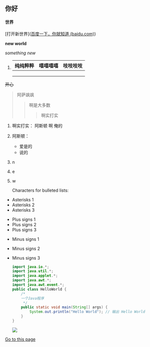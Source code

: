 ## 你好

#### 世界

 [打开新世界]([百度一下，你就知道 (baidu.com)](https://www.baidu.com/))

**new world**

*something new*

1. | 纯纯粹粹 |嘻嘻嘻嘻 |吱吱吱吱  |
   | ------ | -------- | ------------ |
   |        |          |              |
   |        |          |              |
   |        |          |              |


~~开心~~

> 阿萨飒飒
> > 啊是大多数
> >
> > > 啊实打实
1. 啊实打实：
    阿斯顿 
   啊  俺的 
    
2. 阿斯顿：
    -   爱是的
    - 说的 

3. n

4. e

5. w

   Characters for bulleted lists:
* Asterisks 1
* Asterisks 2
* Asterisks 3
+ Plus signs 1
+ Plus signs 2
+ Plus signs 3
- Minus signs 1

- Minus signs 2

- Minus signs 3

  ```java
  import java.io.*;
  import java.util.*;
  import java.applet.*;
  import java.awt.*;
  import java.awt.event.*;
  public class HelloWorld {
      /*
      一个Java程序
       */
      public static void main(String[] args) {
          System.out.println("Hello World"); // 输出 Hello World
      }
  }
  ```

  ![](http://img.pconline.com.cn/images/upload/upc/tx/wallpaper/1211/21/c1/15954767_1353492149860.jpg)

[Go to this page](./edsrv.md)
